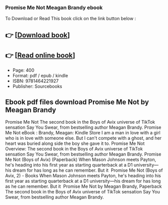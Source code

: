 ### Promise Me Not Meagan Brandy ebook

To Download or Read This book click on the link button below :

## 👉  [**[Download book](http://ebooksharez.info/download.php?group=book&from=github.com&id=715157&lnk=1061 "Download book")**]

## 👉  [**[Read online book](http://ebooksharez.info/download.php?group=book&from=github.com&id=715157&lnk=1061 "Read online book")**]


* Page: 400
* Format: pdf / epub / kindle
* ISBN: 9781464221927
* Publisher: Sourcebooks



## Ebook pdf files download Promise Me Not  by Meagan Brandy



 Promise Me Not The second book in the Boys of Avix universe of TikTok sensation Say You Swear, from bestselling author Meagan Brandy.
 Promise Me Not eBook : Brandy, Meagan: Kindle Store I am a man in love with a girl who is in love with someone else. But I can&#039;t compete with a ghost, and her heart was buried along side the boy she gave it to.
 Promise Me Not Overview: The second book in the Boys of Avix universe of TikTok sensation Say You Swear, from bestselling author Meagan Brandy.
 Promise Me Not (Boys of Avix) (Paperback) When Mason Johnson meets Payton, he&#039;s heading into his first year as starting quarterback at a D1 university—his dream for has long as he can remember. But it 
 Promise Me Not (Boys of Avix, 2) - Books When Mason Johnson meets Payton, he&#039;s heading into his first year as starting quarterback at a D1 university―his dream for has long as he can remember. But it 
 Promise Me Not by Meagan Brandy, Paperback The second book in the Boys of Avix universe of TikTok sensation Say You Swear, from bestselling author Meagan Brandy.





